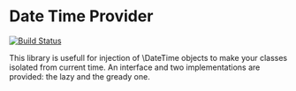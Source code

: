 Date Time Provider
==================

[![Build Status](https://travis-ci.org/GSokol/DateTimeProvider.svg?branch=master)](https://travis-ci.org/GSokol/DateTimeProvider)

This library is usefull for injection of \DateTime objects to make your classes isolated from current time.
An interface and two implementations are provided: the lazy and the gready one.

